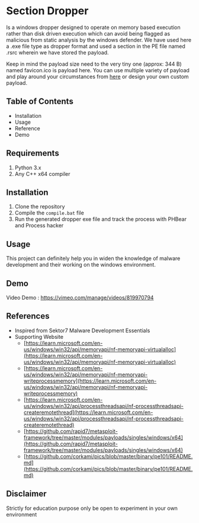 # Section Dropper

Is a windows dropper designed to operate on memory based execution rather than disk driven execution which can avoid being flagged as malicious from  static analysis by the windows defender. We have used here a .exe file type as dropper format and used a section in the PE file named .rsrc wherein we have stored the payload. 

Keep in mind the payload size need to the very tiny one (approx: 344 B) named favicon.ico is payload here. You can use multiple variety of payload and play around your circumstances from [here](https://github.com/rapid7/metasploit-framework/tree/master/modules/payloads/singles/windows/x64) or design your own custom payload.

## Table of Contents

- Installation
- Usage
- Reference
- Demo

## Requirements

1. Python 3.x
2. Any C++ x64 compiler

## Installation

1. Clone the repository
2. Compile the `compile.bat` file 
3. Run the generated dropper exe file and track the process with PHBear and Process hacker

## Usage

This project can definitely help you in widen the knowledge of malware development and their working on the windows environment. 

## Demo
Video Demo : https://vimeo.com/manage/videos/819970794

## References

- Inspired from Sektor7 Malware Development Essentials
- Supporting Website
    - [https://learn.microsoft.com/en-us/windows/win32/api/memoryapi/nf-memoryapi-virtualalloc](https://learn.microsoft.com/en-us/windows/win32/api/memoryapi/nf-memoryapi-virtualalloc)
    - [https://learn.microsoft.com/en-us/windows/win32/api/memoryapi/nf-memoryapi-writeprocessmemory](https://learn.microsoft.com/en-us/windows/win32/api/memoryapi/nf-memoryapi-writeprocessmemory)
    - [https://learn.microsoft.com/en-us/windows/win32/api/processthreadsapi/nf-processthreadsapi-createremotethread](https://learn.microsoft.com/en-us/windows/win32/api/processthreadsapi/nf-processthreadsapi-createremotethread)
    - [https://github.com/rapid7/metasploit-framework/tree/master/modules/payloads/singles/windows/x64](https://github.com/rapid7/metasploit-framework/tree/master/modules/payloads/singles/windows/x64)
    - [https://github.com/corkami/pics/blob/master/binary/pe101/README.md](https://github.com/corkami/pics/blob/master/binary/pe101/README.md)

## Disclaimer

Strictly for education purpose only be open to experiment in your own environment
